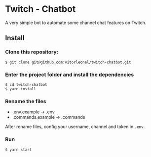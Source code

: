 # Twitch - Chatbot

A very simple bot to automate some channel chat features on Twitch.

## Install

### Clone this repository:

```
$ git clone git@github.com:vitorleonel/twitch-chatbot.git
```

### Enter the project folder and install the dependencies

```
$ cd twitch-chatbot
$ yarn install
```

### Rename the files

- .env.example -> .env
- .commands.example -> .commands

After rename files, config your username, channel and token in `.env`.

### Run

```
$ yarn start
```
